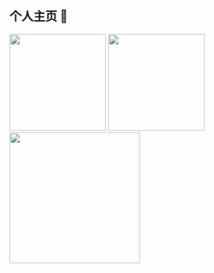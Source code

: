## 个人主页 👋

<img height="170px" src="https://github-readme-stats.vercel.app/api?username=VarleyT&show_icons=true&theme=tokyonight&hide_border=true&locale=cn"/>

<img height="170px" src="https://github-readme-stats.vercel.app/api/top-langs/?username=VarleyT&theme=tokyonight&show_icons=true&layout=compact&hide_border=true&locale=cn" />

<img height="230px" src="http://github-readme-streak-stats.herokuapp.com?user=VarleyT&theme=navy-gear&hide_border=true&border_radius=4.6&locale=zh_Hans&mode=weekly" />

